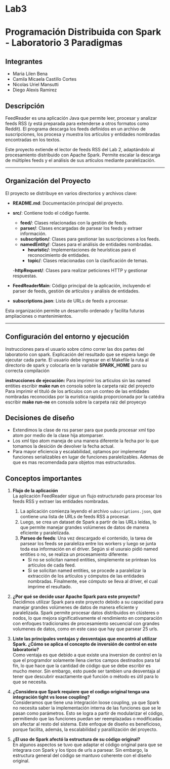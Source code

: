 # Lab3
# Programación Distribuida con Spark - Laboratorio 3 Paradigmas

## Integrantes
- Maria Lilen Bena
- Camila Micaela Castillo Cortes
- Nicolas Uriel Mansutti
- Diego Alexis Ramirez

## Descripción

FeedReader es una aplicación Java que permite leer, procesar y analizar feeds RSS (y está preparada para extenderse a otros formatos como Reddit). El programa descarga los feeds definidos en un archivo de suscripciones, los procesa y muestra los artículos y entidades nombradas encontradas en los textos.

Este proyecto extiende el lector de feeds RSS del Lab 2, adaptándolo al procesamiento distribuido con Apache Spark. Permite escalar la descarga de múltiples feeds y el análisis de sus artículos mediante paralelización.

---

## Organización del Proyecto

El proyecto se distribuye en varios directorios y archivos clave:

- **README.md**: Documentación principal del proyecto.
- **src/**: Contiene todo el código fuente.
    - **feed/**: Clases relacionadas con la gestión de feeds.
    - **parser/**: Clases encargadas de parsear los feeds y extraer información.
    - **subscription/**: Clases para gestionar las suscripciones a los feeds.
    - **namedEntity/**: Clases para el análisis de entidades nombradas.
        - **heuristic/**: Implementaciones de heurísticas para el reconocimiento de entidades.
        - **topic/**: Clases relacionadas con la clasificación de temas.

    -**httpRequest/**: Clases para realizar peticiones HTTP y gestionar respuestas.
- **FeedReaderMain**: Código principal de la aplicación, incluyendo el parser de feeds, gestión de artículos y análisis de entidades.
- **subscriptions.json**: Lista de URLs de feeds a procesar.

Esta organización permite un desarrollo ordenado y facilita futuras ampliaciones o mantenimientos.



---

## Configuración del entorno y ejecución
Instrucciones para el usuario sobre cómo correr las dos partes del laboratorio con spark. Explicación del resultado que se espera luego de ejecutar cada parte.
El usuario debe ingresar en el Makefile la ruta al directorio de spark y colocarla en la variable **SPARK_HOME** para su correcta compilación 

**instrucciones de ejecución:**
Para imprimir los articulos sin las named entities  escribir **make run** en consola sobre la carpeta raiz del proyecto
Para imprimir el tituló de los articulos con un conteo de las entidades nombradas reconocidas por la euristica rapida proporcionada por la catédra escribir **make run-ne** en consola sobre la carpeta raiz del proyecyo


## Decisiones de diseño
- Extendimos la clase de rss parser para que pueda procesar xml tipo atom por medio de la clase hija atomparser.
- Los xml tipo atom maneja de una manera diferente la fecha por lo que tomamos la desición de devolver la fecha actual.
- Para mayor eficiencia y escalabilidad, optamos por implementar funciones serializables en lugar de funciones paralelizables. Ademas de que es mas recomendada para objetos mas estructurados.


## Conceptos importantes

1. **Flujo de la aplicación**  
La aplicación FeedReader sigue un flujo estructurado para procesar los feeds RSS y extraer las entidades nombradas. 
   1.  La aplicación comienza leyendo el archivo `subscriptions.json`, que contiene una lista de URLs de feeds RSS a procesar.
   2. Luego, se crea un dataset de Spark a partir de las URLs leídas, lo que permite manejar grandes volúmenes de datos de manera eficiente y paralelizada.
   3. **Parseo de feeds**: Una vez descargado el contenido, la tarea de parsear los feeds se paraleliza entre los workers y luego se junta toda esa información en el driver.
   Según si el usuraio pidió named entities o no, se realiza un procesamiento diferente:
      - Si no se solicitan named entities, simplemente se printean los artículos de cada feed.
      - Si se solicitan named entities, se procede a paralelizar la extracción de los artículos y cómputos de las entidades nombradas. Finalmente, ese cómputo se lleva al driver, el cual imprime el resultado.


2. **¿Por qué se decide usar Apache Spark para este proyecto?**  
Decidimos utilizar Spark para este proyecto debido a su capacidad para manejar grandes volúmenes de datos de manera eficiente y paralelizada. Spark permite procesar datos distribuidos en clústeres o nodos, lo que mejora significativamente el rendimiento en comparación con enfoques tradicionales de procesamiento secuencial con grandes volumenes de datos, como en este caso que hay que parsear 25 urls. 

3. **Liste las principales ventajas y desventajas que encontró al utilizar Spark. ¿Cómo se aplica el concepto de inversión de control en este laboratorio?**  
Como ventaja es que debido a que existe una inversion de control en la que el programdor solamente llena ciertos campos destinados para tal fin, lo que hace que la cantidad de código que se debe escribir es mucho menor. 
Sin embargo, esto puede ser tambien una desventaja al tener que descubrir exactamente qué función o método es útil para lo que se necesita.

5. **¿Considera que Spark requiere que el codigo original tenga una integración tight vs loose coupling?**  
Consideramos que tiene una integración loose coupling, ya que Spark no necesita saber la implementación interna de las funciones que se le pasan como parámetros. Esto se logra a partir de modularizar el código, permitiendo que las funciones puedan ser reemplazadas o modificadas sin afectar al resto del sistema. Este enfoque de diseño es beneficioso, porque facilita, además, la escalabilidad y paralilización del proyecto.

6. **¿El uso de Spark afectó la estructura de su código original?**  
En algunos aspectos se tuvo que adaptar el código original para que se integrara con Spark y los tipos de urls a parsear. Sin embargo, la estructura general del código se mantuvo coherente con el diseño original.
